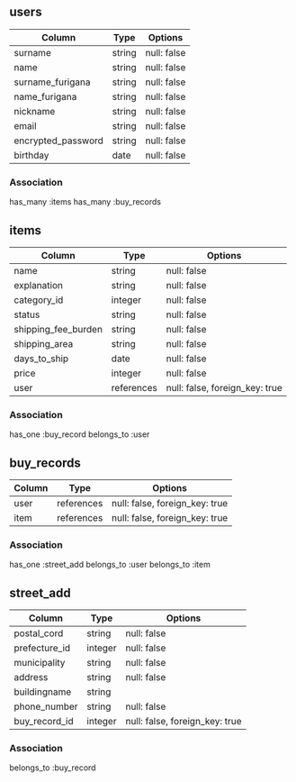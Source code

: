 ## users

|Column             |Type  |Options    |
|-------------------|------|-----------|
|surname            |string|null: false|
|name               |string|null: false|
|surname_furigana   |string|null: false|
|name_furigana      |string|null: false|
|nickname           |string|null: false|
|email              |string|null: false|
|encrypted_password |string|null: false|
|birthday           |date  |null: false|

### Association
has_many :items
has_many :buy_records

## items

|Column             |Type       |Options                         |
|-------------------|-----------|--------------------------------|
|name               |string     |null: false                     |
|explanation        |string     |null: false                     |
|category_id        |integer    |null: false                     |
|status             |string     |null: false                     |
|shipping_fee_burden|string     |null: false                     |
|shipping_area      |string     |null: false                     |
|days_to_ship       |date       |null: false                     |
|price              |integer    |null: false                     |
|user               |references |null: false, foreign_key: true  |



### Association
has_one :buy_record
belongs_to :user

## buy_records

|Column|Type       |Options                        |
|------|-----------|-------------------------------|
|user  |references |null: false, foreign_key: true |
|item  |references |null: false, foreign_key: true |


### Association
has_one :street_add
belongs_to :user
belongs_to :item

## street_add

|Column       |Type         |Options                         |
|-------------|-------------|--------------------------------|
|postal_cord  |string       |null: false                     |
|prefecture_id|integer      |null: false                     |
|municipality |string       |null: false                     |
|address      |string       |null: false                     |
|buildingname |string       ||
|phone_number |string       |null: false                     |
|buy_record_id|integer      | null: false, foreign_key: true |


### Association
belongs_to :buy_record